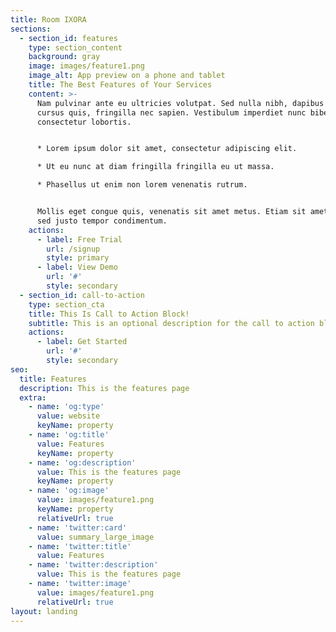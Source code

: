 ```yaml
---
title: Room IXORA
sections:
  - section_id: features
    type: section_content
    background: gray
    image: images/feature1.png
    image_alt: App preview on a phone and tablet
    title: The Best Features of Your Services
    content: >-
      Nam pulvinar ante eu ultricies volutpat. Sed nulla nibh, dapibus sit amet
      cursus quis, fringilla nec sapien. Vestibulum imperdiet nunc bibendum
      consectetur lobortis.


      * Lorem ipsum dolor sit amet, consectetur adipiscing elit.

      * Ut eu nunc at diam fringilla fringilla eu ut massa.

      * Phasellus ut enim non lorem venenatis rutrum.


      Mollis eget congue quis, venenatis sit amet metus. Etiam sit amet tortor
      sed justo tempor condimentum.
    actions:
      - label: Free Trial
        url: /signup
        style: primary
      - label: View Demo
        url: '#'
        style: secondary
  - section_id: call-to-action
    type: section_cta
    title: This Is Call to Action Block!
    subtitle: This is an optional description for the call to action block.
    actions:
      - label: Get Started
        url: '#'
        style: secondary
seo:
  title: Features
  description: This is the features page
  extra:
    - name: 'og:type'
      value: website
      keyName: property
    - name: 'og:title'
      value: Features
      keyName: property
    - name: 'og:description'
      value: This is the features page
      keyName: property
    - name: 'og:image'
      value: images/feature1.png
      keyName: property
      relativeUrl: true
    - name: 'twitter:card'
      value: summary_large_image
    - name: 'twitter:title'
      value: Features
    - name: 'twitter:description'
      value: This is the features page
    - name: 'twitter:image'
      value: images/feature1.png
      relativeUrl: true
layout: landing
---
```

